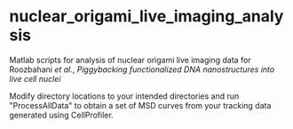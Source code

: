 # nuclear_origami_live_imaging_analysis
Matlab scripts for analysis of nuclear origami live imaging data for Roozbahani _et al._, _Piggybacking functionalized DNA nanostructures into live cell nuclei_


Modify directory locations to your intended directories and run "ProcessAllData" to obtain a set of MSD curves from your tracking data generated using CellProfiler.

